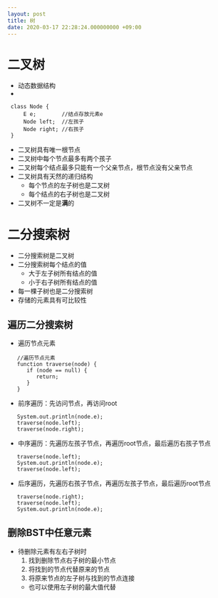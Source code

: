 ```yaml
---
layout: post
title: 树
date: 2020-03-17 22:28:24.000000000 +09:00
---
```


# 二叉树
   + 动态数据结构
   + 
   ```
    class Node {
        E e;        //结点存放元素e
        Node left;  //左孩子
        Node right; //右孩子
    }
   ```
   + 二叉树具有唯一根节点
   + 二叉树中每个节点最多有两个孩子
   + 二叉树每个结点最多只能有一个父亲节点，根节点没有父亲节点
   + 二叉树具有天然的递归结构
      + 每个节点的左子树也是二叉树
      + 每个结点的右子树也是二叉树
   + 二叉树不一定是**满**的

# 二分搜索树
   + 二分搜索树是二叉树
   + 二分搜索树每个结点的值
      + 大于左子树所有结点的值
      + 小于右子树所有结点的值
   + 每一棵子树也是二分搜索树
   + 存储的元素具有可比较性

## 遍历二分搜索树
   + 遍历节点元素
   ```
      //遍历节点元素
      function traverse(node) {
         if (node == null) {
            return;
         }
      }
   ```
   + 前序遍历：先访问节点，再访问root
   ```
      System.out.println(node.e);
      traverse(node.left);
      traverse(node.right);
   ```
   + 中序遍历：先遍历左孩子节点，再遍历root节点，最后遍历右孩子节点
   ```
      traverse(node.left);
      System.out.println(node.e);
      traverse(node.left);
   ```
   + 后序遍历，先遍历右孩子节点，再遍历左孩子节点，最后遍历root节点
   ```
      traverse(node.right);
      traverse(node.left);
      System.out.println(node.e);
   ```

## 删除BST中任意元素

   + 待删除元素有左右子树时
      1. 找到删除节点右子树的最小节点
      2. 将找到的节点代替原来的节点
      3. 将原来节点的左子树与找到的节点连接
      + 也可以使用左子树的最大值代替
